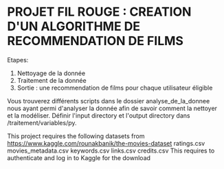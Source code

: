 # PROJET FIL ROUGE : CREATION D'UN ALGORITHME DE RECOMMENDATION DE FILMS

Etapes:

1) Nettoyage de la donnée
2) Traitement de la donnée
3) Sortie : une recommendation de films pour chaque utilisateur éligible


Vous trouverez différents scripts dans le dossier analyse_de_la_donnee nous ayant permi d'analyser la donnée afin de savoir comment la nettoyer et la modéliser.
Définir l'input directory et l'output directory dans /traitement/variables/py.


This project requires the following datasets from https://www.kaggle.com/rounakbanik/the-movies-dataset
ratings.csv
movies_metadata.csv keywords.csv
links.csv
credits.csv
This requires to authenticate and log in to Kaggle for the download

